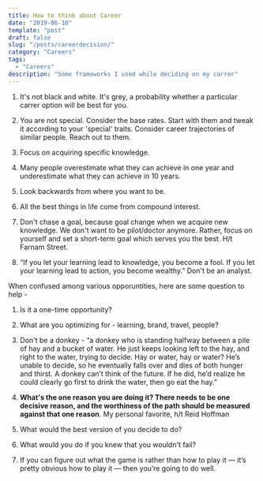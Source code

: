 ```yaml
---
title: How to think about Career
date: "2019-06-10"
template: "post"
draft: false
slug: "/posts/careerdecision/"
category: "Careers"
tags:
  - "Careers"
description: "Some frameworks I used while deciding on my carrer"
---
```



1. It's not black and white. It's grey, a probability whether a particular carrer option will be best for you.

2. You are not special. Consider the base rates. Start with them and tweak it according to your 'special' traits. Consider career trajectories of similar people. Reach out to them.

3. Focus on acquiring specific knowledge.

4. Many people overestimate what they can achieve in one year and underestimate what they can achieve in 10 years.

5. Look backwards from where you want to be.

6. All the best things in life come from compound interest.

7. Don't chase a goal, because goal change when we acquire new knowledge. We don't want to be pilot/doctor anymore. Rather, focus on yourself and set a short-term goal which serves you the best. H/t Farnam Street.

8. “If you let your learning lead to knowledge, you become a fool. If you let your learning lead to action, you become wealthy.” Don't be an analyst.


When confused among various opporuntities, here are some question to help - 


1. Is it a one-time opportunity?

2. What are you optimizing for - learning, brand, travel, people?

3. Don't be a donkey - “a donkey who is standing halfway between a pile of hay and a bucket of water. He just keeps looking left to the hay, and right to the water, trying to decide. Hay or water, hay or water? He’s unable to decide, so he eventually falls over and dies of both hunger and thirst. A donkey can’t think of the future. If he did, he’d realize he could clearly go first to drink the water, then go eat the hay.”

4.  <b>What's the one reason you are doing it?  There needs to be one decisive reason, and the worthiness of the path should be measured against that one reason</b>. My personal favorite, h/t Reid Hoffman

5. What would the best version of you decide to do?

6. What would you do if you knew that you wouldn't fail? 

7. If you can figure out what the game is rather than how to play it — it’s pretty
obvious how to play it — then you’re going to do well.


